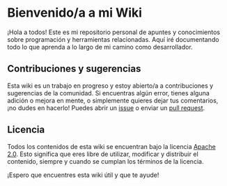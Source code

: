 # Bienvenido/a a mi Wiki 

¡Hola a todos! Este es mi repositorio personal de apuntes y conocimientos sobre programación y herramientas relacionadas. Aquí iré documentando todo lo que aprenda a lo largo de mi camino como desarrollador. 


## Contribuciones y sugerencias

Esta wiki es un trabajo en progreso y estoy abierto/a a contribuciones y sugerencias de la comunidad. Si encuentras algún error, tienes alguna adición o mejora en mente, o simplemente quieres dejar tus comentarios, ¡no dudes en hacerlo! Puedes abrir un [issue](https://github.com/stbangr/wiki/issues) o enviar un [pull request](https://github.com/stbangr/wiki/pulls).

## Licencia

Todos los contenidos de esta wiki se encuentran bajo la licencia [Apache 2.0](https://github.com/stbangr/wiki/blob/main/LICENSE). Esto significa que eres libre de utilizar, modificar y distribuir el contenido, siempre y cuando se cumplan los términos de la licencia.

¡Espero que encuentres esta wiki útil y que te ayude!
